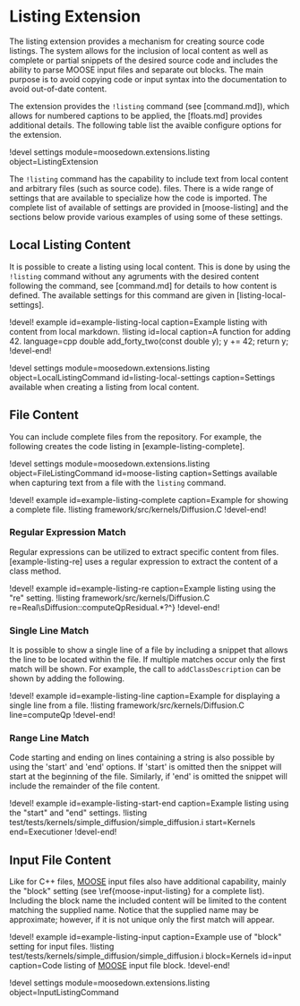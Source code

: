 # Listing Extension

The listing extension provides a mechanism for creating source code listings. The system allows for
the inclusion of local content as well as complete or partial snippets of the desired source code and
includes the ability to parse MOOSE input files and separate out blocks. The main purpose is to avoid
copying code or input syntax into the documentation to avoid out-of-date content.

The extension provides the `!listing` command (see [command.md]), which allows for numbered captions
to be applied, the [floats.md] provides additional details. The following table list the avaible
configure options for the extension.

!devel settings module=moosedown.extensions.listing object=ListingExtension

The `!listing` command has the capability to include text from local content and arbitrary files
(such as source code).  files. There is a wide range of settings that are available to specialize how
the code is imported.  The complete list of available of settings are provided in [moose-listing] and
the sections below provide various examples of using some of these settings.

## Local Listing Content

It is possible to create a listing using local content. This is done by using the `!listing` command
without any agruments with the desired content following the command, see [command.md] for details
to how content is defined. The available settings for this command are given in
[listing-local-settings].

!devel! example id=example-listing-local caption=Example listing with content from local markdown.
!listing id=local caption=A function for adding 42. language=cpp
double add_forty_two(const double y);
y += 42;
return y;
!devel-end!

!devel settings module=moosedown.extensions.listing
                object=LocalListingCommand
                id=listing-local-settings
                caption=Settings available when creating a listing from local content.

## File Content

You can include complete files from the repository. For example, the following creates the code
listing in [example-listing-complete].

!devel settings module=moosedown.extensions.listing
                object=FileListingCommand
                id=moose-listing
                caption=Settings available when capturing text from a file with the `listing` command.


!devel! example id=example-listing-complete caption=Example for showing a complete file.
!listing framework/src/kernels/Diffusion.C
!devel-end!

### Regular Expression Match

Regular expressions can be utilized to extract specific content from files. [example-listing-re]
uses a regular expression to extract the content of a class method.

!devel! example id=example-listing-re caption=Example listing using the "re" setting.
!listing framework/src/kernels/Diffusion.C
         re=Real\sDiffusion::computeQpResidual.*?^}
!devel-end!

### Single Line Match

It is possible to show a single line of a file by including a snippet that allows the line to be
located within the file. If multiple matches occur only the first match will be shown. For example,
the call to `addClassDescription` can be shown by adding the following.

!devel! example id=example-listing-line caption=Example for displaying a single line from a file.
!listing framework/src/kernels/Diffusion.C line=computeQp
!devel-end!

### Range Line Match

Code starting and ending on lines containing a string is also possible by using the 'start' and
'end' options. If 'start' is omitted then the snippet will start at the beginning of the file.
Similarly, if 'end' is omitted the snippet will include the remainder of the file content.

!devel! example id=example-listing-start-end caption=Example listing using the "start" and "end" settings.
!listing test/tests/kernels/simple_diffusion/simple_diffusion.i start=Kernels end=Executioner
!devel-end!

## Input File Content

Like for C++ files, [MOOSE] input files also have additional capability, mainly the "block" setting
(see \ref{moose-input-listing} for a complete list). Including the block name the included content
will be limited to the content matching the supplied name. Notice that the supplied name may be
approximate; however, if it is not unique only the first match will appear.

!devel! example id=example-listing-input caption=Example use of "block" setting for input files.
!listing test/tests/kernels/simple_diffusion/simple_diffusion.i
         block=Kernels
         id=input
         caption=Code listing of [MOOSE] input file block.
!devel-end!

!devel settings module=moosedown.extensions.listing object=InputListingCommand

[MOOSE]: www.mooseframework.org
